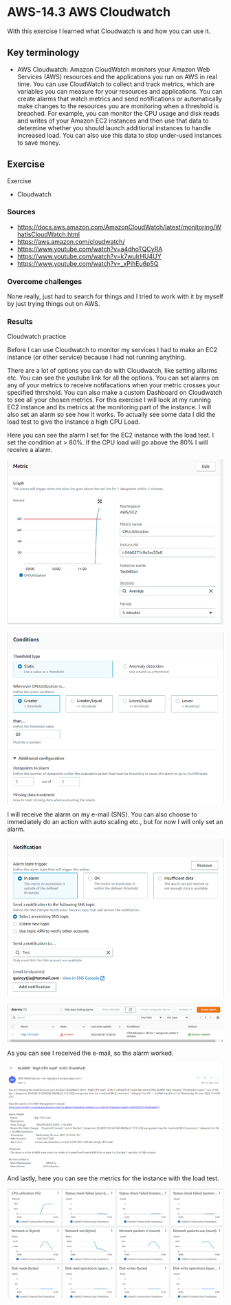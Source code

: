 # AWS-14.3 AWS Cloudwatch
With this exercise I learned what Cloudwatch is and how you can use it. 

## Key terminology
- AWS Cloudwatch: Amazon CloudWatch monitors your Amazon Web Services (AWS) resources and the applications you run on AWS in real time. You can use CloudWatch to collect and track metrics, which are variables you can measure for your resources and applications. You can create alarms that watch metrics and send notifications or automatically make changes to the resources you are monitoring when a threshold is breached. For example, you can monitor the CPU usage and disk reads and writes of your Amazon EC2 instances and then use that data to determine whether you should launch additional instances to handle increased load. You can also use this data to stop under-used instances to save money.

## Exercise
Exercise

- Cloudwatch

### Sources
- https://docs.aws.amazon.com/AmazonCloudWatch/latest/monitoring/WhatIsCloudWatch.html
- https://aws.amazon.com/cloudwatch/
- https://www.youtube.com/watch?v=a4dhoTQCyRA
- https://www.youtube.com/watch?v=k7wuIrHU4UY
- https://www.youtube.com/watch?v=_xPihEu6p5Q

### Overcome challenges
None really, just had to search for things and I tried to work with it by myself by just trying things out on AWS.

### Results
 Cloudwatch practice

Before I can use Cloudwatch to monitor my services I had to make an EC2 instance (or other service) because I had not running anything.  

There are a lot of options you can do with Cloudwatch, like setting allarms etc. You can see the youtube link for all the options. You can set alarms on any of your metrics to receive notifacations when your metric crosses your specified thrrshold. You can also make a custom Dashboard on Cloudwatch to see all your chosen metrics. For this exercise I will look at my running EC2 instance and its metrics at the monitoring part of the instance. I will also set an alarm so see how it works. To actually see some data I did the load test to give the instance a high CPU Load. 

Here you can see the alarm I set for the EC2 instance with the load test. I set the condition at > 80%. If the CPU load will go above the 80% I will receive a alarm.

![AWS-14.3](../00_includes/AWS14.3-1.png)

![AWS-14.3](../00_includes/AWS14.3-2.png)

I will receive the alarm on my e-mail (SNS). You can also choose to immediately do an action with auto scaling etc., but for now I will only set an alarm.

![AWS-14.3](../00_includes/AWS14.3-3.png)

![AWS-14.3](../00_includes/AWS14.3-4.png)

As you can see I received the e-mail, so the alarm worked.

![AWS-14.3](../00_includes/AWS14.3-5.png)

And lastly, here you can see the metrics for the instance with the load test. 

![AWS-14.3](../00_includes/AWS14.3-6.png)




















    



